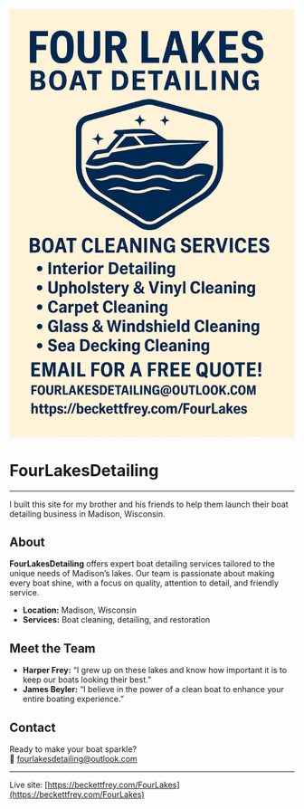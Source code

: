 ![FourLakes Logo](https://raw.githubusercontent.com/BeckettFrey/FourLakes/main/client/public/flyer.png)
# FourLakesDetailing

---

I built this site for my brother and his friends to help them launch their boat detailing business in Madison, Wisconsin.

## About

**FourLakesDetailing** offers expert boat detailing services tailored to the unique needs of Madison’s lakes. Our team is passionate about making every boat shine, with a focus on quality, attention to detail, and friendly service.

- **Location:** Madison, Wisconsin
- **Services:** Boat cleaning, detailing, and restoration

## Meet the Team

- **Harper Frey:** “I grew up on these lakes and know how important it is to keep our boats looking their best.”
- **James Beyler:** “I believe in the power of a clean boat to enhance your entire boating experience.”

## Contact

Ready to make your boat sparkle?  
📧 [fourlakesdetailing@outlook.com](mailto:fourlakesdetailing@outlook.com)

---

Live site: [https://beckettfrey.com/FourLakes](https://beckettfrey.com/FourLakes)
